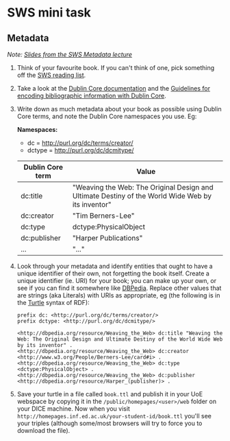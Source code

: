 # SWS mini task

## Metadata 

*Note: [Slides from the SWS Metadata lecture](http://www.inf.ed.ac.uk/teaching/courses/sws/lectures-15/SWS-04-Metadata.pdf)*

1. Think of your favourite book. If you can't think of one, pick something off the [SWS reading list](http://www.inf.ed.ac.uk/teaching/courses/sws/#course-info).

2. Take a look at the [Dublin Core documentation](http://purl.org/dc/terms/) and the [Guidelines for encoding bibliographic information with Dublin Core](http://dublincore.org/documents/dc-citation-guidelines/).

3. Write down as much metadata about your book as possible using Dublin Core terms, and note the Dublin Core namespaces you use. Eg:

    **Namespaces:**

    * dc = http://purl.org/dc/terms/creator/
    * dctype = http://purl.org/dc/dcmitype/
    

    | Dublin Core term | Value |
    | ---------------- | ----- |
    | dc:title | "Weaving the Web: The Original Design and Ultimate Destiny of the World Wide Web by its inventor" |
    | dc:creator | "Tim Berners-Lee" |
    | dc:type | dctype:PhysicalObject |
    | dc:publisher | "Harper Publications" |
    | ... | "..." |

4. Look through your metadata and identify entities that ought to have a unique identifier of their own, not forgetting the book itself. Create a unique identifier (ie. URI) for your book; you can make up your own, or see if you can find it somewhere like [DBPedia](http://dbpedia.org). Replace other values that are strings (aka Literals) with URIs as appropriate, eg (the following is in the [Turtle](http://www.w3.org/TR/turtle/) syntax of RDF):
    
    ```
    prefix dc: <http://purl.org/dc/terms/creator/>
    prefix dctype: <http://purl.org/dc/dcmitype/>

    <http://dbpedia.org/resource/Weaving_the_Web> dc:title "Weaving the Web: The Original Design and Ultimate Destiny of the World Wide Web by its inventor" .
    <http://dbpedia.org/resource/Weaving_the_Web> dc:creator <http://www.w3.org/People/Berners-Lee/card#i> .
    <http://dbpedia.org/resource/Weaving_the_Web> dc:type <dctype:PhysicalObject> .
    <http://dbpedia.org/resource/Weaving_the_Web> dc:publisher <http://dbpedia.org/resource/Harper_(publisher)> .
    ```

5. Save your turtle in a file called `book.ttl` and publish it in your UoE webspace by copying it in the `/public/homepages/<user>/web` folder on your DICE machine. Now when you visit `http://homepages.inf.ed.ac.uk/your-student-id/book.ttl` you'll see your triples (although some/most browsers will try to force you to download the file).